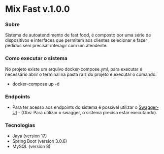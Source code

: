 # Mix Fast v.1.0.0

### Sobre

Sistema de autoatendimento de fast food, é composto por uma série de dispositivos e interfaces que permitem aos clientes
selecionar e fazer pedidos sem precisar interagir com um atendente.

### Como executar o sistema

No projeto existe um arquivo docker-compose.yml, para executar é necessário abrir o terminal na
pasta raiz do projeto e executar o comando:
- docker-compose up -d

### Endpoints

- Para ter acesso aos endpoints do sistema é possível utilizar o
[Swagger-UI](http://localhost:9080/swagger-ui/index.html) - (Obs: Para utilizar o swagger, o sistema precisa estar
executando).

### Tecnologias

- Java (version 17)
- Spring Boot (version 3.0.6)
- MySQL (version 8)